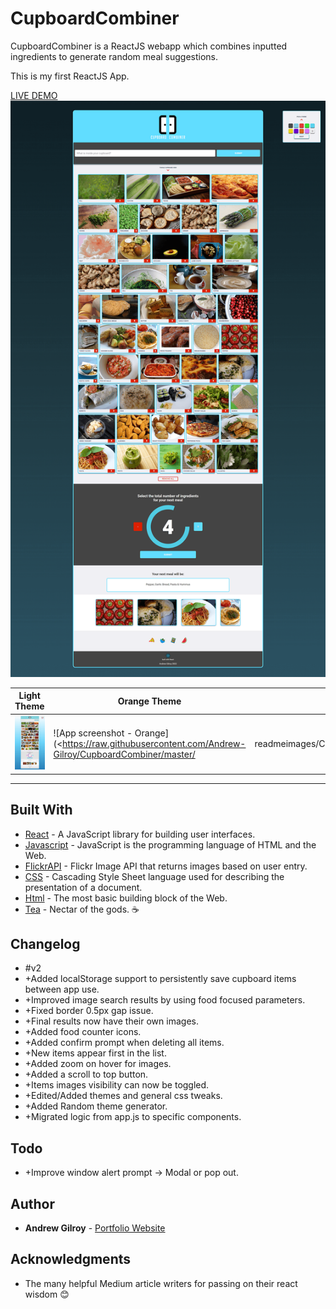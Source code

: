 # CupboardCombiner

CupboardCombiner is a ReactJS webapp which combines inputted ingredients to generate random meal suggestions.

This is my first ReactJS App.

[LIVE DEMO](https://andrew-gilroy.github.io/CupboardCombiner/ "CupboardCombiner live demo")
![App screenshot](https://raw.githubusercontent.com/Andrew-Gilroy/CupboardCombiner/master/readmeimages/Cupboard%20Combiner%20V2.png)

| Light Theme | Orange Theme | Pink Theme |
| ------------- | ------------- | ------------- |
| ![App screenshot - Light](<https://raw.githubusercontent.com/Andrew-Gilroy/CupboardCombiner/master/readmeimages/Cupboard%20Combiner%20V2%20light.png>) | ![App screenshot - Orange](<https://raw.githubusercontent.com/Andrew-Gilroy/CupboardCombiner/master/|readmeimages/Cupboard%20Combiner%20V2%20orange.png>) | ![App screenshot - Purple](<https://raw.githubusercontent.com/Andrew-Gilroy/CupboardCombiner/master/readmeimages/Cupboard%20Combiner%20V2%20purple.png>) |

---

## Built With

* [React](https://reactjs.org/) - A JavaScript library for building user interfaces.
* [Javascript](https://www.w3schools.com/js/) - JavaScript is the programming language of HTML and the Web.
* [FlickrAPI](https://www.flickr.com/services/api/) - Flickr Image API that returns images based on user entry.
* [CSS](https://www.w3schools.com/css/default.asp) - Cascading Style Sheet language used for describing the presentation of a document.
* [Html](https://www.w3schools.com/html/default.asp) - The most basic building block of the Web.
* [Tea](https://www.pgtips.co.uk/) - Nectar of the gods. ☕

## Changelog

* #v2
* +Added localStorage support to persistently save cupboard items between app use.
* +Improved image search results by using food focused parameters.
* +Fixed border 0.5px gap issue.
* +Final results now have their own images.
* +Added food counter icons.
* +Added confirm prompt when deleting all items.
* +New items appear first in the list.
* +Added zoom on hover for images.
* +Added a scroll to top button.
* +Items images visibility can now be toggled.
* +Edited/Added themes and general css tweaks.
* +Added Random theme generator.
* +Migrated logic from app.js to specific components.

## Todo

* +Improve window alert prompt -> Modal or pop out.

## Author

* **Andrew Gilroy** - [Portfolio Website](https://andrew-gilroy.design)

## Acknowledgments

* The many helpful Medium article writers for passing on their react wisdom 😊
